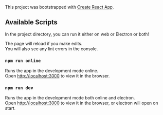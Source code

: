 This project was bootstrapped with [Create React App](https://github.com/facebook/create-react-app).

## Available Scripts

In the project directory, you can run it either on web or Electron or both!

The page will reload if you make edits.<br />
You will also see any lint errors in the console.

### `npm run online`

Runs the app in the development mode online.<br />
Open [http://localhost:3000](http://localhost:3000) to view it in the browser.

### `npm run dev`

Runs the app in the development mode both online and electron.<br />
Open [http://localhost:3000](http://localhost:3000) to view it in the browser, or electron will open on start.
